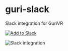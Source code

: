 # guri-slack

Slack integration for GuriVR

[![Add to Slack](https://platform.slack-edge.com/img/add_to_slack.png)](https://slack.com/oauth/authorize?scope=incoming-webhook,commands&client_id=14091441975.61618828851)

![Slack integration](https://s3.amazonaws.com/gurivr/slack.gif)
